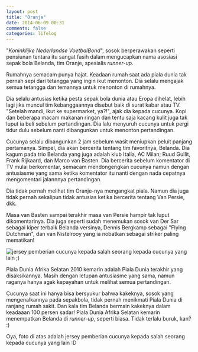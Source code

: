 ```yaml
---
layout: post
title: "Oranje"
date: 2014-06-09 00:31
comments: false
categories: lifelog
---
```


"*Koninklijke Nederlandse VoetbalBond*", sosok berperawakan seperti pensiunan tentara itu sangat fasih dalam mengucapkan nama asosiasi sepak bola Belanda, tim Oranje, spesialis *runner-up*. 

Rumahnya semacam punya hajat. Keadaan rumah saat ada piala dunia tak pernah sepi dari tetangga yang ingin ikut menonton. Dia selalu mengajak semua tetangga dan temannya untuk menonton di rumahnya.

Dia selalu antusias ketika pesta sepak bola dunia atau Eropa dihelat, lebih lagi jika muncul tim kebanggaannya disebut baik di surat kabar atau TV. "Setelah mandi, ikut ke supermarket, ya?!", ajak dia kepada cucunya. Kopi dan beberapa macam makanan ringan dan tentu saja kacang kulit juga tak luput ia beli sebelum pertandingan. Dia lalu menyuruh cucunya untuk pergi tidur dulu sebelum nanti dibangunkan untuk menonton pertandingan.

Cucunya selalu dibangunkan 2 jam sebelum wasit meniupkan peluit panjang pertamanya. Simpel, dia akan bercerita tentang tim favoritnya, Belanda. Dia kagum pada trio Belanda yang juga adalah klub Italia, AC Milan; Ruud Gullit, Frank Rijkaard, dan Marco van Basten. Dia bercerita sebelum komentator di TV mulai berkomentar, semacam mendongengkan cucunya namun dengan antusiasme yang sama ketika komentator itu nanti dengan nada cepatnya mengomentari jalannnya pertandingan. 

Dia tidak pernah melihat tim Oranje-nya mengangkat piala. Namun dia juga tidak pernah sekalipun tidak antusias ketika bercerita tentang Van Persie, dkk. 

Masa van Basten sampai terakhir masa van Persie hampir tak luput dikomentarinya. Dia juga seperti sudah menemukan sosok van Der Sar sebagai kiper terbaik Belanda versinya, Dennis Bergkamp sebagai "Flying Dutchman", dan van Nistelrooy yang ia nobatkan sebagai striker paling mematikan! 

![jersey pemberian cucunya kepada salah seorang kepada cucunya yang lain ;)](https://farm6.staticflickr.com/5524/14188900469_a2e9a85686_b.jpg
 "jersey pemberian cucunya kepada salah seorang kepada cucunya yang lain ;)")

Piala Dunia Afrika Selatan 2010 kemarin adalah Piala Dunia terakhir yang disaksikannya. Masih dengan letupan antusiasme yang sama, namun raganya hanya agak kepayahan untuk melihat semua pertandingan.

Cucunya saat ini hanya bisa bersyukur bahwa kakeknya, sosok yang mengenalkannya pada sepakbola, tidak pernah menikmati Piala Dunia di ranjang rumah sakit. Dan kala tim Belanda bermain kakeknya dalam keadaaan 100 persen sadar! Piala Dunia Afrika Selatan kemarin menempatkan Belanda di *runner-up*, seperti biasa. Tidak terlalu buruk, kan? :)

Oya, foto di atas adalah jersey pemberian cucunya kepada salah seorang kepada cucunya yang lain :D

